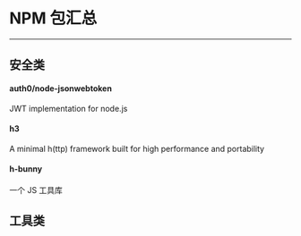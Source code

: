 # NPM 包汇总

---

## 安全类

<div class="bookRow">
	<div class="bookCell" onClick="navTo('#/bend/npm/README.md')">
		<h4 class="bookName">auth0/node-jsonwebtoken</h4>
		<p class="bookDescribe">JWT implementation for node.js</p>
	</div>
	<div class="bookCell" onClick="navTo('https://www.npmjs.com/package/h3')">
		<h4 class="bookName">h3</h4>
		<p class="bookDescribe">A minimal h(ttp) framework built for high performance and portability</p>
	</div>
	<div class="bookCell" onClick="navTo('https://www.npmjs.com/package/h-bunny')">
		<h4 class="bookName">h-bunny</h4>
		<p class="bookDescribe">一个 JS 工具库</p>
	</div>
</div>



## 工具类